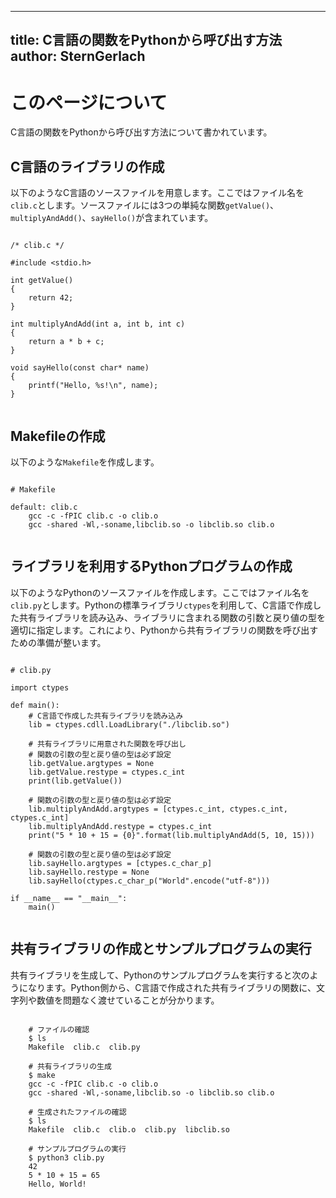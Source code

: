 
---
title:  C言語の関数をPythonから呼び出す方法
author: SternGerlach
---

<!--
 pandoc -s --filter pandoc-crossref -M "crossrefYaml=./crossref_config.yaml" -f markdown -t html5 --mathjax --css style.css calling-c-from-python.md > calling-c-from-python.html
-->

# このページについて

C言語の関数をPythonから呼び出す方法について書かれています。

## C言語のライブラリの作成

以下のようなC言語のソースファイルを用意します。ここではファイル名を`clib.c`とします。ソースファイルには3つの単純な関数`getValue()`、`multiplyAndAdd()`、`sayHello()`が含まれています。

```{#lst:clib-c .c .numberLines startFrom="1" caption="C言語で記述されたライブラリ"}

/* clib.c */

#include <stdio.h>

int getValue()
{
    return 42;
}

int multiplyAndAdd(int a, int b, int c)
{
    return a * b + c;
}

void sayHello(const char* name)
{
    printf("Hello, %s!\n", name);
}


```

## Makefileの作成

以下のような`Makefile`を作成します。

```{#lst:makefile .makefile .numberLines startFrom="1" caption="Makefile"}

# Makefile

default: clib.c
	gcc -c -fPIC clib.c -o clib.o
	gcc -shared -Wl,-soname,libclib.so -o libclib.so clib.o


```

## ライブラリを利用するPythonプログラムの作成

以下のようなPythonのソースファイルを作成します。ここではファイル名を`clib.py`とします。Pythonの標準ライブラリ`ctypes`を利用して、C言語で作成した共有ライブラリを読み込み、ライブラリに含まれる関数の引数と戻り値の型を適切に指定します。これにより、Pythonから共有ライブラリの関数を呼び出すための準備が整います。

```{#lst:clib-py .py .numberLines startFrom="1" caption="ライブラリを呼ぶPythonのプログラム"}

# clib.py

import ctypes

def main():
    # C言語で作成した共有ライブラリを読み込み
    lib = ctypes.cdll.LoadLibrary("./libclib.so")

    # 共有ライブラリに用意された関数を呼び出し
    # 関数の引数の型と戻り値の型は必ず設定
    lib.getValue.argtypes = None
    lib.getValue.restype = ctypes.c_int
    print(lib.getValue())

    # 関数の引数の型と戻り値の型は必ず設定
    lib.multiplyAndAdd.argtypes = [ctypes.c_int, ctypes.c_int, ctypes.c_int]
    lib.multiplyAndAdd.restype = ctypes.c_int
    print("5 * 10 + 15 = {0}".format(lib.multiplyAndAdd(5, 10, 15)))

    # 関数の引数の型と戻り値の型は必ず設定
    lib.sayHello.argtypes = [ctypes.c_char_p]
    lib.sayHello.restype = None
    lib.sayHello(ctypes.c_char_p("World".encode("utf-8")))

if __name__ == "__main__":
    main()


```

## 共有ライブラリの作成とサンプルプログラムの実行

共有ライブラリを生成して、Pythonのサンプルプログラムを実行すると次のようになります。Python側から、C言語で作成された共有ライブラリの関数に、文字列や数値を問題なく渡せていることが分かります。

```

    # ファイルの確認
    $ ls
    Makefile  clib.c  clib.py

    # 共有ライブラリの生成
    $ make
    gcc -c -fPIC clib.c -o clib.o
    gcc -shared -Wl,-soname,libclib.so -o libclib.so clib.o

    # 生成されたファイルの確認
    $ ls
    Makefile  clib.c  clib.o  clib.py  libclib.so

    # サンプルプログラムの実行
    $ python3 clib.py
    42
    5 * 10 + 15 = 65
    Hello, World!


```
